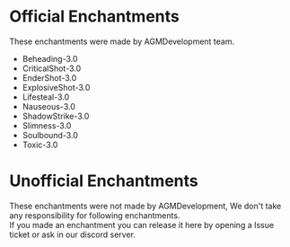 # Official Enchantments
These enchantments were made by AGMDevelopment team.  
* Beheading-3.0  
* CriticalShot-3.0  
* EnderShot-3.0  
* ExplosiveShot-3.0  
* Lifesteal-3.0  
* Nauseous-3.0  
* ShadowStrike-3.0  
* Slimness-3.0  
* Soulbound-3.0  
* Toxic-3.0  
# Unofficial Enchantments
These enchantments were not made by AGMDevelopment, We don't take any responsibility for following enchantments.  
If you made an enchantment you can release it here by opening a Issue ticket or ask in our discord server.  
